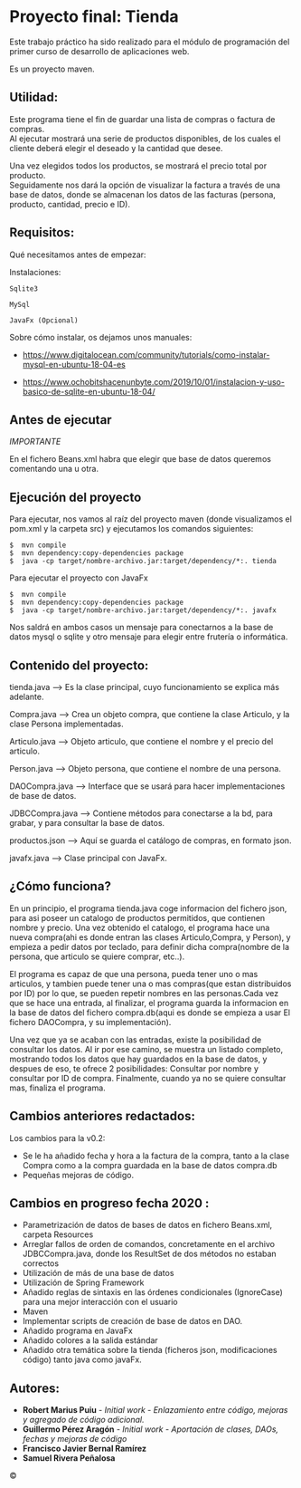# Proyecto final: Tienda 
Este trabajo práctico ha sido realizado para el módulo de programación del primer curso de desarrollo de aplicaciones web.


Es un proyecto maven.


## Utilidad:
Este programa tiene el fin de guardar una lista de compras o factura de compras.  
Al ejecutar mostrará una serie de productos disponibles, de los cuales el cliente deberá elegir el deseado y la cantidad que desee. 

Una vez elegidos todos los productos, se mostrará el precio total por producto.  
Seguidamente nos dará la opción de visualizar la factura a través de una base de datos, donde se almacenan los datos de las facturas (persona, producto, cantidad, precio e ID).



## Requisitos:
Qué necesitamos antes de empezar:

Instalaciones:
```
Sqlite3 

MySql

JavaFx (Opcional)
```
Sobre cómo instalar, os dejamos unos manuales:

- https://www.digitalocean.com/community/tutorials/como-instalar-mysql-en-ubuntu-18-04-es


- https://www.ochobitshacenunbyte.com/2019/10/01/instalacion-y-uso-basico-de-sqlite-en-ubuntu-18-04/




## Antes de ejecutar
*IMPORTANTE*


En el fichero Beans.xml habra que elegir que base de datos queremos comentando una u otra.




 
## Ejecución del proyecto
Para ejecutar, nos vamos al raíz del proyecto maven (donde visualizamos el pom.xml y la carpeta src) y ejecutamos los comandos siguientes:
```
$  mvn compile
$  mvn dependency:copy-dependencies package
$  java -cp target/nombre-archivo.jar:target/dependency/*:. tienda
```
Para ejecutar el proyecto con JavaFx 
```
$  mvn compile
$  mvn dependency:copy-dependencies package
$  java -cp target/nombre-archivo.jar:target/dependency/*:. javafx
```



Nos saldrá en ambos casos un mensaje para conectarnos a la base de datos mysql o sqlite y otro mensaje para elegir entre frutería o informática.



## Contenido del proyecto:

tienda.java     --> Es la clase principal, cuyo funcionamiento se explica más adelante.

Compra.java     --> Crea un objeto compra, que contiene la clase Articulo, y la clase Persona implementadas.

Articulo.java   --> Objeto articulo, que contiene el nombre y el precio del articulo.

Person.java     --> Objeto persona, que contiene el nombre de una persona.

DAOCompra.java  --> Interface que se usará para hacer implementaciones de base de datos.

JDBCCompra.java --> Contiene métodos para conectarse a la bd, para grabar, y para consultar la base de datos.

productos.json  --> Aquí se guarda el catálogo de compras, en formato json.

javafx.java     --> Clase principal con JavaFx.





## ¿Cómo funciona?
En un principio, el programa tienda.java coge informacion del fichero json, para asi poseer un catalogo de productos permitidos, que contienen nombre y precio. Una vez obtenido el catalogo, el programa hace una nueva compra(ahi es donde entran las clases Articulo,Compra, y Person), y empieza a pedir datos por teclado, para definir dicha compra(nombre de la persona, que articulo se quiere comprar, etc..).  

El programa es capaz de que una persona, pueda tener uno o mas articulos, y tambien puede tener una o mas compras(que estan distribuidos por ID) por lo que, se pueden repetir nombres en las personas.Cada vez que se hace una entrada, al finalizar, el programa guarda la informacion en la base de datos del fichero compra.db(aqui es donde se empieza a usar El fichero DAOCompra, y su implementación). 

Una vez que ya se acaban con las entradas, existe la posibilidad de consultar los datos. Al ir por ese camino, se muestra un listado completo, mostrando todos los datos que hay guardados en la base de datos, y despues de eso, te ofrece 2 posibilidades: Consultar por nombre y consultar por ID de compra. Finalmente, cuando ya no se quiere consultar mas, finaliza el programa.

## Cambios anteriores redactados:
Los cambios para la v0.2: 
- Se le ha añadido fecha y hora a la factura de la compra, tanto a la clase Compra como a la compra guardada en la base de datos compra.db
- Pequeñas mejoras de código.



## Cambios en progreso fecha 2020 :
* Parametrización de datos de bases de datos en fichero Beans.xml, carpeta Resources
* Arreglar fallos de orden de comandos, concretamente en el archivo JDBCCompra.java, donde los ResultSet de dos métodos no estaban correctos
* Utilización de más de una base de datos
* Utilización de Spring Framework
* Añadido reglas de sintaxis en las órdenes condicionales (IgnoreCase) para una mejor interacción con el usuario
* Maven
* Implementar scripts de creación de base de datos en DAO.
* Añadido programa en JavaFx
* Añadido colores a la salida estándar
* Añadido otra temática sobre la tienda (ficheros json, modificaciones código) tanto java como javaFx.



## Autores:
* **Robert Marius Puiu** - *Initial work* - *Enlazamiento entre código, mejoras y agregado de código adicional.*
* **Guillermo Pérez Aragón** - *Initial work* - *Aportación de clases, DAOs, fechas y mejoras de código*
* **Francisco Javier Bernal Ramírez** 
* **Samuel Rivera Peñalosa** 

&copy;
